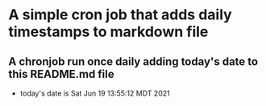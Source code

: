 A simple cron job that adds daily timestamps to markdown file
============================================================
## A chronjob run once daily adding today's date to this README.md file
* today's date is Sat Jun 19 13:55:12 MDT 2021
